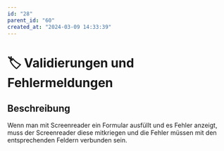 ```yaml
---
id: "28"
parent_id: "60"
created_at: "2024-03-09 14:33:39"
---
```


# 🏷️ Validierungen und Fehlermeldungen

## Beschreibung

Wenn man mit Screenreader ein Formular ausfüllt und es Fehler anzeigt, muss der Screenreader diese mitkriegen und die Fehler müssen mit den entsprechenden Feldern verbunden sein.